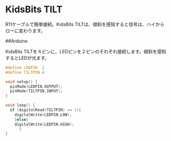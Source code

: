# KidsBits TILT

R11ケーブルで簡単接続。KidsBits TILTは、傾斜を感知すると信号は、ハイからローに変わります。

##Arduino

KidsBits TILTを４ピンに、LEDピンを２ピンのそれぞれ接続します。傾斜を感知するとLEDが光ます。

```cpp
#define LEDPIN  2
#define TILTPIN 4

void setup() {
  pinMode(LEDPIN,OUTPUT);
  pinMode(TILTPIN,INPUT);
}

void loop() {
  if (digitalRead(TILTPIN) == 1){
    digitalWrite(LEDPIN,LOW);
    }else{
    digitalWrite(LEDPIN,HIGH);
      }
}

```
